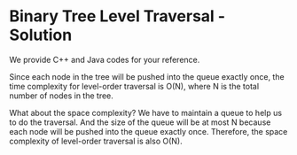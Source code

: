 # Binary Tree Level Traversal - Solution

We provide C++ and Java codes for your reference.

Since each node in the tree will be pushed into the queue exactly once, the time complexity for level-order traversal is
O(N), where N is the total number of nodes in the tree.

What about the space complexity? We have to maintain a queue to help us to do the traversal. And the size of the queue
will be at most N because each node will be pushed into the queue exactly once. Therefore, the space complexity of
level-order traversal is also O(N).
